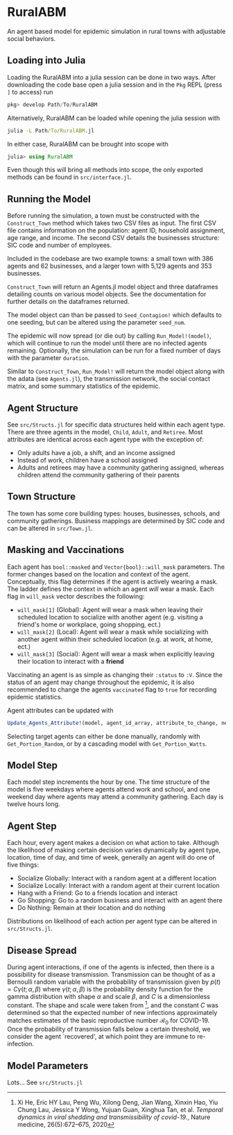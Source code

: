 # RuralABM
An agent based model for epidemic simulation in rural towns with adjustable social behaviors.

## Loading into Julia
Loading the RuralABM into a julia session can be done in two ways. After downloading the code base open a julia session and in the `Pkg` REPL (press `]` to access) run

```julia
pkg> develop Path/To/RuralABM
```

Alternatively, RuralABM can be loaded while opening the julia session with

```cmd
julia -L Path/To/RuralABM.jl
```

In either case, RuralABM can be brought into scope with

```julia
julia> using RuralABM
```

Even though this will bring all methods into scope, the only exported methods can be found in `src/interface.jl`.
## Running the Model
Before running the simulation, a town must be constructed with the `Construct_Town` method which takes two CSV files as input. The first CSV file contains information on the population: agent ID, household assignment, age range, and income. The second CSV details the businesses structure: SIC code and number of employees.

Included in the codebase are two example towns: a small town with 386 agents and 62 businesses, and a larger town with 5,129 agents and 353 businesses.

`Construct_Town` will return an Agents.jl model object and three dataframes detailing counts on various model objects. See the documentation for further details on the dataframes returned.

The model object can than be passed to `Seed_Contagion!` which defaults to one seeding, but can be altered using the parameter `seed_num`.

The epidemic will now spread (or die out) by calling `Run_Model!(model)`, which will continue to run the model until there are no infected agents remaining. Optionally, the simulation can be run for a fixed number of days with the parameter `duration`.

Similar to `Construct_Town`, `Run_Model!` will return the model object along with the adata (see `Agents.jl`), the transmission network, the social contact matrix, and some summary statistics of the epidemic.

## Agent Structure
See `src/Structs.jl` for specific data structures held within each agent type. There are three agents in the model, `Child`, `Adult`, and `Retiree`. Most attributes are identical across each agent type with the exception of:

 - Only adults have a job, a shift, and an income assigned
 - Instead of work, children have a school assigned
 - Adults and retirees may have a community gathering assigned, whereas children attend the community gathering of their parents

## Town Structure
The town has some core building types: houses, businesses, schools, and community gatherings. Business mappings are determined by SIC code and can be altered in `src/Town.jl`.

## Masking and Vaccinations
Each agent has `bool::masked` and `Vector{bool}::will_mask` parameters. The former changes based on the location and context of the agent. Conceptually, this flag determines if the agent is actively wearing a mask. The ladder defines the context in which an agent *will* wear a mask.  Each flag in `will_mask` vector describes the following:

 - `will_mask[1]` (Global): Agent will wear a mask when leaving their scheduled location to socialize with another agent (e.g. visiting a friend's home or workplace, going shopping, ect.)
 - `will_mask[2]` (Local): Agent will wear a mask while socializing with another agent within their scheduled location (e.g. at work, at home, ect.)
 - `will_mask[3]` (Social): Agent will wear a mask when explicitly leaving their location to interact with a **friend**

Vaccinating an agent is as simple as changing their `:status` to `:V`. Since the status of an agent may change throughout the epidemic, it is also recommended to change the agents `vaccinated` flag to `true` for recording epidemic statistics.

Agent attributes can be updated with

```julia
Update_Agents_Attribute!(model, agent_id_array, attribute_to_change, new_value)
```

Selecting target agents can either be done manually, randomly with `Get_Portion_Random`, or by a cascading model with `Get_Portion_Watts`.

## Model Step
Each model step increments the hour by one. The time structure of the model is five weekdays where agents attend work and school, and one weekend day where agents may attend a community gathering. Each day is twelve hours long.

## Agent Step
Each hour, every agent makes a decision on what action to take. Although the likelihood of making certain decision varies dynamically by agent type, location, time of day, and time of week, generally an agent will do one of five things:

 - Socialize Globally: Interact with a random agent at a different location
 - Socialize Locally: Interact with a random agent at their current location
 - Hang with a Friend: Go to a friends location and interact
 - Go Shopping: Go to a random business and interact with an agent there
 - Do Nothing: Remain at their location and do nothing

 Distributions on likelihood of each action per agent type can be altered in `src/Structs.jl`.

## Disease Spread

During agent interactions, if one of the agents is infected, then there is a possibility for disease transmission. Transmission can be thought of as a Bernoulli random variable with the probability of transmission given by $p(t) = C \gamma(t;\alpha,\beta)$ where $\gamma(t;\alpha,\beta)$ is the probability density function for the gamma distribution with shape $\alpha$ and scale $\beta$, and $C$ is a dimensionless constant. The shape and scale were taken from [^1], and the constant $C$ was determined so that the expected number of new infections approximately matches estimates of the basic reproductive number $\mathcal{R}_0$ for COVID-19. Once the probability of transmission falls below a certain threshold, we consider the agent `recovered', at which point they are immune to re-infection.

## Model Parameters
Lots... See `src/Structs.jl`

[^1]: Xi He, Eric HY Lau, Peng Wu, Xilong Deng, Jian Wang, Xinxin Hao, Yiu Chung Lau,
Jessica Y Wong, Yujuan Guan, Xinghua Tan, et al. <i>Temporal dynamics in viral shedding
and transmissibility of covid-19.</i>, Nature medicine, 26(5):672–675, 2020